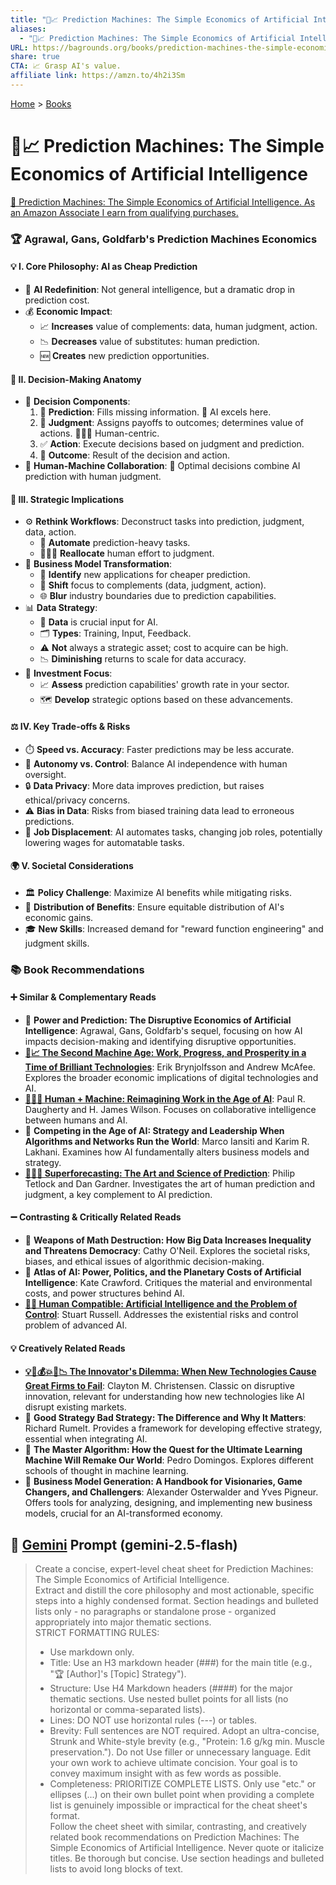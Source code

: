 ```yaml
---
title: "🤖📈 Prediction Machines: The Simple Economics of Artificial Intelligence"
aliases:
  - "🤖📈 Prediction Machines: The Simple Economics of Artificial Intelligence"
URL: https://bagrounds.org/books/prediction-machines-the-simple-economics-of-artificial-intelligence
share: true
CTA: 📈 Grasp AI's value.
affiliate link: https://amzn.to/4h2i3Sm
---
```

[Home](../index.md) > [Books](./index.md)  
# 🤖📈 Prediction Machines: The Simple Economics of Artificial Intelligence  
[🛒 Prediction Machines: The Simple Economics of Artificial Intelligence. As an Amazon Associate I earn from qualifying purchases.](https://amzn.to/4h2i3Sm)  
  
### 🏆 Agrawal, Gans, Goldfarb's Prediction Machines Economics  
  
#### 💡 I. Core Philosophy: AI as Cheap Prediction  
* 🤖 **AI Redefinition**: Not general intelligence, but a dramatic drop in prediction cost.  
* 💰 **Economic Impact**:  
    * 📈 **Increases** value of complements: data, human judgment, action.  
    * 📉 **Decreases** value of substitutes: human prediction.  
    * 🆕 **Creates** new prediction opportunities.  
  
#### 🧠 II. Decision-Making Anatomy  
* 🧩 **Decision Components**:  
    1. 🔮 **Prediction**: Fills missing information. 🤖 AI excels here.  
    2. 🤔 **Judgment**: Assigns payoffs to outcomes; determines value of actions. 🧑‍🤝‍🧑 Human-centric.  
    3. ✅ **Action**: Execute decisions based on judgment and prediction.  
    4. 🎯 **Outcome**: Result of the decision and action.  
* 🤝 **Human-Machine Collaboration**: 💯 Optimal decisions combine AI prediction with human judgment.  
  
#### 🚀 III. Strategic Implications  
* ⚙️ **Rethink Workflows**: Deconstruct tasks into prediction, judgment, data, action.  
    * 🤖 **Automate** prediction-heavy tasks.  
    * 🧑‍🤝‍🧑 **Reallocate** human effort to judgment.  
* 🏢 **Business Model Transformation**:  
    * 🔎 **Identify** new applications for cheaper prediction.  
    * 🎯 **Shift** focus to complements (data, judgment, action).  
    * 🌐 **Blur** industry boundaries due to prediction capabilities.  
* 📊 **Data Strategy**:  
    * 🔑 **Data** is crucial input for AI.  
    * 🗂️ **Types**: Training, Input, Feedback.  
    * ⚠️ **Not** always a strategic asset; cost to acquire can be high.  
    * 📉 **Diminishing** returns to scale for data accuracy.  
* 💸 **Investment Focus**:  
    * 📈 **Assess** prediction capabilities' growth rate in your sector.  
    * 🗺️ **Develop** strategic options based on these advancements.  
  
#### ⚖️ IV. Key Trade-offs & Risks  
* ⏱️ **Speed vs. Accuracy**: Faster predictions may be less accurate.  
* 🤖 **Autonomy vs. Control**: Balance AI independence with human oversight.  
* 🔒 **Data Privacy**: More data improves prediction, but raises ethical/privacy concerns.  
* ⚠️ **Bias in Data**: Risks from biased training data lead to erroneous predictions.  
* 💼 **Job Displacement**: AI automates tasks, changing job roles, potentially lowering wages for automatable tasks.  
  
#### 🌍 V. Societal Considerations  
* 🏛️ **Policy Challenge**: Maximize AI benefits while mitigating risks.  
* 🤝 **Distribution of Benefits**: Ensure equitable distribution of AI's economic gains.  
* 🎓 **New Skills**: Increased demand for "reward function engineering" and judgment skills.  
  
### 📚 Book Recommendations  
  
#### ➕ Similar & Complementary Reads  
* 📘 **Power and Prediction: The Disruptive Economics of Artificial Intelligence**: Agrawal, Gans, Goldfarb's sequel, focusing on how AI impacts decision-making and identifying disruptive opportunities.  
* **[🤖📈 The Second Machine Age: Work, Progress, and Prosperity in a Time of Brilliant Technologies](./the-second-machine-age-work-progress-and-prosperity-in-a-time-of-brilliant-technologies.md)**: Erik Brynjolfsson and Andrew McAfee. Explores the broader economic implications of digital technologies and AI.  
* **[🧑‍💻🤖 Human + Machine: Reimagining Work in the Age of AI](./human-machine-reimagining-work-in-the-age-of-ai.md)**: Paul R. Daugherty and H. James Wilson. Focuses on collaborative intelligence between humans and AI.  
* 📘 **Competing in the Age of AI: Strategy and Leadership When Algorithms and Networks Run the World**: Marco Iansiti and Karim R. Lakhani. Examines how AI fundamentally alters business models and strategy.  
* **[🔮🎨🔬 Superforecasting: The Art and Science of Prediction](./superforecasting-the-art-and-science-of-prediction.md)**: Philip Tetlock and Dan Gardner. Investigates the art of human prediction and judgment, a key complement to AI prediction.  
  
#### ➖ Contrasting & Critically Related Reads  
* 📕 **Weapons of Math Destruction: How Big Data Increases Inequality and Threatens Democracy**: Cathy O'Neil. Explores the societal risks, biases, and ethical issues of algorithmic decision-making.  
* 📕 **Atlas of AI: Power, Politics, and the Planetary Costs of Artificial Intelligence**: Kate Crawford. Critiques the material and environmental costs, and power structures behind AI.  
* **[🤖🧑‍ Human Compatible: Artificial Intelligence and the Problem of Control](./human-compatible-artificial-intelligence-and-the-problem-of-control.md)**: Stuart Russell. Addresses the existential risks and control problem of advanced AI.  
  
#### 💡 Creatively Related Reads  
* **[💡🤖💰💥🏢📉 The Innovator's Dilemma: When New Technologies Cause Great Firms to Fail](./the-innovators-dilemma.md)**: Clayton M. Christensen. Classic on disruptive innovation, relevant for understanding how new technologies like AI disrupt existing markets.  
* 📒 **Good Strategy Bad Strategy: The Difference and Why It Matters**: Richard Rumelt. Provides a framework for developing effective strategy, essential when integrating AI.  
* 📒 **The Master Algorithm: How the Quest for the Ultimate Learning Machine Will Remake Our World**: Pedro Domingos. Explores different schools of thought in machine learning.  
* 📒 **Business Model Generation: A Handbook for Visionaries, Game Changers, and Challengers**: Alexander Osterwalder and Yves Pigneur. Offers tools for analyzing, designing, and implementing new business models, crucial for an AI-transformed economy.  
  
## 💬 [Gemini](https://gemini.google.com) Prompt (gemini-2.5-flash)  
> Create a concise, expert-level cheat sheet for Prediction Machines: The Simple Economics of Artificial Intelligence.  
Extract and distill the core philosophy and most actionable, specific steps into a highly condensed format. Section headings and bulleted lists only - no paragraphs or standalone prose - organized appropriately into major thematic sections.  
STRICT FORMATTING RULES:  
> - Use markdown only.  
> - Title: Use an H3 markdown header (###) for the main title (e.g., "🏆 [Author]'s [Topic] Strategy").  
> - Structure: Use H4 Markdown headers (####) for the major thematic sections. Use nested bullet points for all lists (no horizontal or comma-separated lists).  
> - Lines: DO NOT use horizontal rules (---) or tables.  
> - Brevity: Full sentences are NOT required. Adopt an ultra-concise, Strunk and White-style brevity (e.g., "Protein: 1.6 g/kg min. Muscle preservation."). Do not Use filler or unnecessary language. Edit your own work to achieve ultimate concision. Your goal is to convey maximum insight with as few words as possible.  
> - Completeness: PRIORITIZE COMPLETE LISTS. Only use "etc." or ellipses (...) on their own bullet point when providing a complete list is genuinely impossible or impractical for the cheat sheet's format.  
> Follow the cheet sheet with similar, contrasting, and creatively related book recommendations on Prediction Machines: The Simple Economics of Artificial Intelligence. Never quote or italicize titles. Be thorough but concise. Use section headings and bulleted lists to avoid long blocks of text.